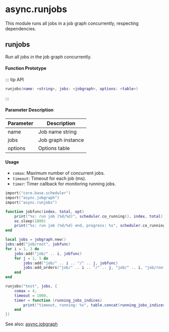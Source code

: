 # async.runjobs

This module runs all jobs in a job graph concurrently, respecting dependencies.

## runjobs

Run all jobs in the job graph concurrently.

#### Function Prototype

::: tip API
```lua
runjobs(name: <string>, jobs: <jobgraph>, options: <table>)
```
:::


#### Parameter Description

| Parameter | Description |
|-----------|-------------|
| name | Job name string |
| jobs | Job graph instance |
| options | Options table |

#### Usage

- `comax`: Maximum number of concurrent jobs.
- `timeout`: Timeout for each job (ms).
- `timer`: Timer callback for monitoring running jobs.

```lua
import("core.base.scheduler")
import("async.jobgraph")
import("async.runjobs")

function jobfunc(index, total, opt)
    print("%s: run job (%d/%d)", scheduler.co_running(), index, total)
    os.sleep(1000)
    print("%s: run job (%d/%d) end, progress: %s", scheduler.co_running(), index, total, opt.progress)
end

local jobs = jobgraph.new()
jobs:add("job/root", jobfunc)
for i = 1, 3 do
    jobs:add("job/" .. i, jobfunc)
    for j = 1, 5 do
        jobs:add("job/" .. i .. "/" .. j, jobfunc)
        jobs:add_orders("job/" .. i .. "/" .. j, "job/" .. i, "job/root")
    end
end

runjobs("test", jobs, {
    comax = 4,
    timeout = 1000,
    timer = function (running_jobs_indices)
        print("timeout, running: %s", table.concat(running_jobs_indices, ","))
    end
})
```

See also: [async.jobgraph](/api/scripts/extension-modules/async/jobgraph) 